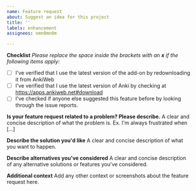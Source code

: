 ```yaml
---
name: Feature request
about: Suggest an idea for this project
title: ''
labels: enhancement
assignees: omn0mn0m

---
```


**Checklist**
*Please replace the space inside the brackets with an **x** if the following items apply:*

 - [ ] I've verified that I use the latest version of the add-on by redownloading it from AnkiWeb
 - [ ] I've verified that I use the latest version of Anki by checking at https://apps.ankiweb.net#download
 - [ ] I've checked if anyone else suggested this feature before by looking through the issue reports.

**Is your feature request related to a problem? Please describe.**
A clear and concise description of what the problem is. Ex. I'm always frustrated when [...]

**Describe the solution you'd like**
A clear and concise description of what you want to happen.

**Describe alternatives you've considered**
A clear and concise description of any alternative solutions or features you've considered.

**Additional context**
Add any other context or screenshots about the feature request here.
